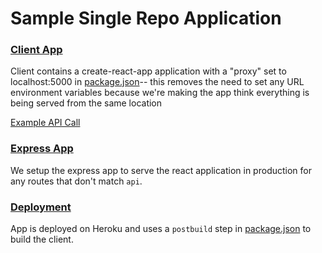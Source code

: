 # Sample Single Repo Application

### [Client App](https://github.com/alchemycodelab/sample-single-repo/blob/main/client)
Client contains a create-react-app application with a "proxy" set to localhost:5000 in [package.json](./client/package.json#L38)-- this removes the need to set any URL environment variables because we're making the app think everything is being served from the same location

[Example API Call](https://github.com/alchemycodelab/sample-single-repo/blob/main/client/src/App.js#L8)

### [Express App](https://github.com/alchemycodelab/sample-single-repo/blob/main/app.js#L17:L23)

We setup the express app to serve the react application in production for any routes that don't match `api`. 

### [Deployment](https://sample-single-repo.herokuapp.com/)
App is deployed on Heroku and uses a `postbuild` step in [package.json](https://github.com/alchemycodelab/sample-single-repo/blob/main/package.json#L7) to build the client. 
